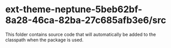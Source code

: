 # ext-theme-neptune-5beb62bf-8a28-46ca-82ba-27c685afb3e6/src

This folder contains source code that will automatically be added to the classpath when
the package is used.

